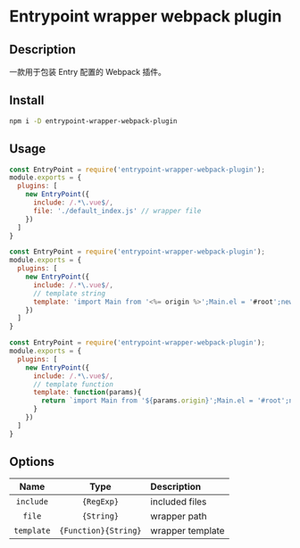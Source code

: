 # Entrypoint wrapper webpack plugin

## Description

一款用于包装 Entry 配置的 Webpack 插件。

## Install

```bash
npm i -D entrypoint-wrapper-webpack-plugin
```

## Usage

```js
const EntryPoint = require('entrypoint-wrapper-webpack-plugin');
module.exports = {
  plugins: [
	new EntryPoint({
	  include: /.*\.vue$/,
	  file: './default_index.js' // wrapper file
	})
  ]
}
```


```js
const EntryPoint = require('entrypoint-wrapper-webpack-plugin');
module.exports = {
  plugins: [
	new EntryPoint({
	  include: /.*\.vue$/,
	  // template string
	  template: 'import Main from '<%= origin %>';Main.el = '#root';new Vue(Main)'
	})
  ]
}
```


```js
const EntryPoint = require('entrypoint-wrapper-webpack-plugin');
module.exports = {
  plugins: [
	new EntryPoint({
	  include: /.*\.vue$/,
	  // template function
	  template: function(params){
	    return `import Main from '${params.origin}';Main.el = '#root';new Vue(Main)`
	  }
	})
  ]
}
```

## Options

|Name|Type|Description|
|:--:|:--:|:----------|
|`include`|`{RegExp}`|included files|
|`file`|`{String}`|wrapper path|
|`template`|`{Function}{String}`|wrapper template|

